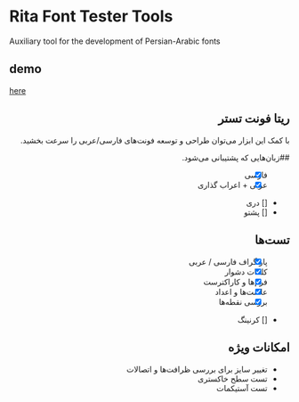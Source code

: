 # Rita Font Tester Tools
Auxiliary tool for the development of Persian-Arabic fonts
## demo

 [here](http://font-store.github.io/RitaFontTester/)

<div dir=rtl>


## ریتا فونت تستر
با کمک این ابزار می‌توان طراحی و توسعه فونت‌های فارسی/عربی را سرعت بخشید.

##زبان‌هایی که پشتیبانی می‌شود.
- [x] فارسی
- [x] عربی + اعراب گذاری
- [] دری
- [] پشتو



## تست‌ها
- [x] پاراگراف فارسی / عربی
- [x] کلمات دشوار
- [x] فرم‌ها و کاراکترست
- [x] علامت‌ها و اعداد
- [x] بررسی نقطه‌ها
- [] کرنینگ

 
## امکانات ویژه

- تغییر سایز برای بررسی ظرافت‌ها و اتصالات
- تست سطح خاکستری
- تست آستیکمات 



